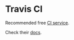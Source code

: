 # Travis CI

Recommended free [CI service][travis].

Check their [docs][travis_docs].

[travis]: https://travis-ci.org/
[travis_docs]: https://docs.travis-ci.com/
